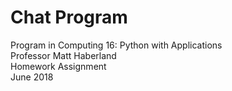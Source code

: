 # Chat Program 

Program in Computing 16: Python with Applications\
Professor Matt Haberland\
Homework Assignment\
June 2018

